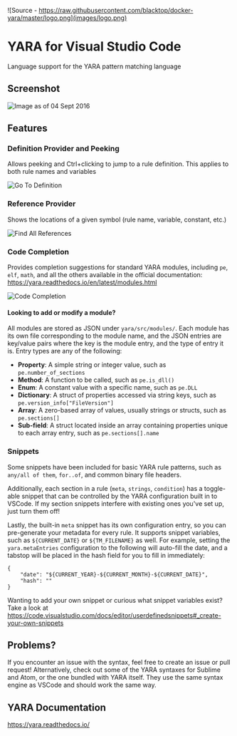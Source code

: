 ![Source - https://raw.githubusercontent.com/blacktop/docker-yara/master/logo.png](images/logo.png)

# YARA for Visual Studio Code
Language support for the YARA pattern matching language

## Screenshot
![Image as of 04 Sept 2016](images/04092016.PNG)

## Features

### Definition Provider and Peeking
Allows peeking and Ctrl+clicking to jump to a rule definition. This applies to both rule names and variables

![Go To Definition](images/peek_rules.PNG)

### Reference Provider
Shows the locations of a given symbol (rule name, variable, constant, etc.)

![Find All References](images/references.PNG)

### Code Completion
Provides completion suggestions for standard YARA modules, including `pe`, `elf`, `math`, and all the others available in the official documentation: https://yara.readthedocs.io/en/latest/modules.html

![Code Completion](images/module_completion.PNG)

#### Looking to add or modify a module?
All modules are stored as JSON under `yara/src/modules/`. Each module has its own file corresponding to the module name, and the JSON entries are key/value pairs where the key is the module entry, and the type of entry it is. Entry types are any of the following:

* **Property**: A simple string or integer value, such as `pe.number_of_sections`
* **Method**: A function to be called, such as `pe.is_dll()`
* **Enum**: A constant value with a specific name, such as `pe.DLL`
* **Dictionary**: A struct of properties accessed via string keys, such as `pe.version_info["FileVersion"]`
* **Array**: A zero-based array of values, usually strings or structs, such as `pe.sections[]`
* **Sub-field**: A struct located inside an array containing properties unique to each array entry, such as `pe.sections[].name`

### Snippets
Some snippets have been included for basic YARA rule patterns, such as `any/all of them`, `for..of`, and common binary file headers.

Additionally, each section in a rule (`meta`, `strings`, `condition`) has a toggle-able snippet that can be controlled by the YARA configuration built in to VSCode. If my section snippets interfere with existing ones you've set up, just turn them off!

Lastly, the built-in `meta` snippet has its own configuration entry, so you can pre-generate your metadata for every rule. It supports snippet variables, such as `${CURRENT_DATE}` or `${TM_FILENAME}` as well. For example, setting the `yara.metaEntries` configuration to the following will auto-fill the date, and a tabstop will be placed in the hash field for you to fill in immediately:

```
{
    "date": "${CURRENT_YEAR}-${CURRENT_MONTH}-${CURRENT_DATE}",
    "hash": ""
}
```

Wanting to add your own snippet or curious what snippet variables exist? Take a look at https://code.visualstudio.com/docs/editor/userdefinedsnippets#_create-your-own-snippets

## Problems?
If you encounter an issue with the syntax, feel free to create an issue or pull request!
Alternatively, check out some of the YARA syntaxes for Sublime and Atom, or the one bundled with YARA itself.
They use the same syntax engine as VSCode and should work the same way.

## YARA Documentation
https://yara.readthedocs.io/
